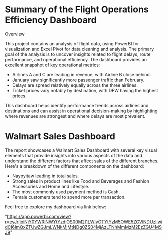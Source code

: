 # Summary of the Flight Operations Efficiency Dashboard
Overview

This project contains an analysis of flight data, using PowerBI for visualization and Excel Pivot for data cleaning and analysis. The primary goal of the analysis is to uncover insights related to flight delays, route performance, and operational efficiency.
The dashboard provides an excellent snapshot of key operational metrics:
- Airlines A and C are leading in revenue, with Airline B close behind.
- January saw significantly more passenger traffic than February.
- Delays are spread relatively equally across the three airlines.
- Ticket prices vary notably by destination, with DFW having the highest prices.

This dashboard helps identify performance trends across airlines and destinations and can assist in operational decision-making by highlighting where revenues are strongest and where delays are most prevalent.

# Walmart Sales Dashboard
The report showcases a Walmart Sales Dashboard with several key visual elements that provide insights into various aspects of the data and understand the different factors that affect sales of the different branches. Here's a breakdown of the different components on the dashboard:
- Naypyitaw leading in total sales.
- Strong sales in product lines like Food and Beverages and Fashion Accessories and Home and Lifestyle.
- The most commonly used payment method is Cash.
- Female customers tend to spend more per transaction.

Feel free to explore my dashboard via link below:

"https://app.powerbi.com/view?r=eyJrIjoiNjY0YWRlNWYtYzdjOS00M2I1LWIyOTYtYzM5OWE5ZGVlNDUzIiwidCI6ImQxZTUwZGJmLWNkMjMtNDg0ZS04MjAzLTNhMmMzM2EzZGU4MSJ9"
